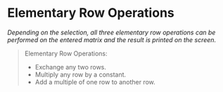 # Elementary Row Operations
*Depending on the selection, all three elementary row operations can be performed on the entered matrix and the result is printed on the screen.*
> Elementary Row Operations:
> - Exchange any two rows.
> - Multiply any row by a constant.
> - Add a multiple of one row to another row.
